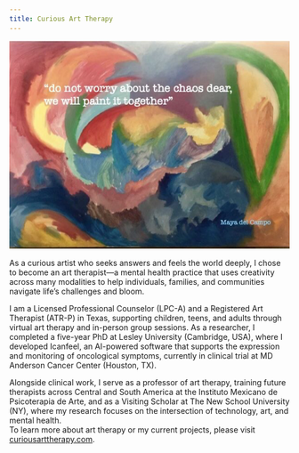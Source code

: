 ```yaml
---
title: Curious Art Therapy
---
```


![](../assets/curious/practice3.jpg)

As a curious artist who seeks answers and feels the world deeply, I chose to become an art therapist—a mental health practice that uses creativity across many modalities to help individuals, families, and communities navigate life’s challenges and bloom.<br>

I am a Licensed Professional Counselor (LPC-A) and a Registered Art Therapist (ATR-P) in Texas, supporting children, teens, and adults through virtual art therapy and in-person group sessions. As a researcher, I completed a five-year PhD at Lesley University (Cambridge, USA), where I developed Icanfeel, an AI-powered software that supports the expression and monitoring of oncological symptoms, currently in clinical trial at MD Anderson Cancer Center (Houston, TX).<br>

Alongside clinical work, I serve as a professor of art therapy, training future therapists across Central and South America at the Instituto Mexicano de Psicoterapia de Arte, and as a Visiting Scholar at The New School University (NY), where my research focuses on the intersection of technology, art, and mental health.<br>
To learn more about art therapy or my current projects, please visit [curiousarttherapy.com](curiousarttherapy.com).
